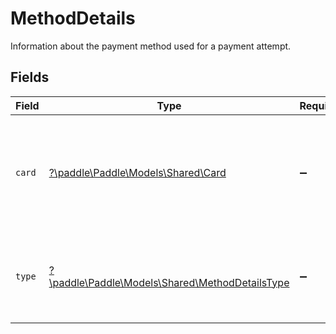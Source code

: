 # MethodDetails

Information about the payment method used for a payment attempt.


## Fields

| Field                                                                                        | Type                                                                                         | Required                                                                                     | Description                                                                                  |
| -------------------------------------------------------------------------------------------- | -------------------------------------------------------------------------------------------- | -------------------------------------------------------------------------------------------- | -------------------------------------------------------------------------------------------- |
| `card`                                                                                       | [?\paddle\Paddle\Models\Shared\Card](../../models/shared/Card.md)                            | :heavy_minus_sign:                                                                           | Information about the credit or debit card used to pay. Only returned when `type` is `card`. |
| `type`                                                                                       | [?\paddle\Paddle\Models\Shared\MethodDetailsType](../../models/shared/MethodDetailsType.md)  | :heavy_minus_sign:                                                                           | Type of payment method used for this payment attempt.                                        |